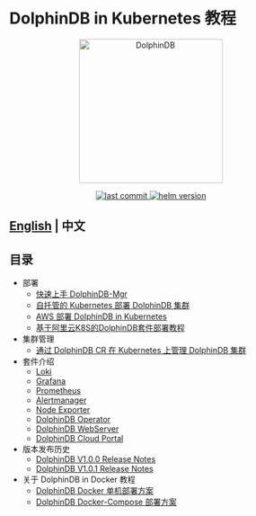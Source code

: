# DolphinDB in Kubernetes 教程

<p align='center'>
    <img src='./images/ddb.svg' alt='DolphinDB' width='256'>
</p>
<p align='center'>
    <a href='https://github.com/dolphindbit/helm-chart' target='_blank'>
        <img alt='last commit' src='https://img.shields.io/github/last-commit/dolphindbit/helm-chart/master?style=flat-square&color=brightgreen' />
    </a>
    <a href='https://github.com/dolphindbit/helm-chart' target='_blank'>
        <img alt='helm version' src='https://img.shields.io/badge/version-v1.0.3-gr?style=flat-square&color=brightgreen' />
    </a>
</p>

## [English](./README.md) | 中文

## 目录

- 部署
    - [快速上手 DolphinDB-Mgr](./deploy_k8s_quickly.md)
    - [自托管的 Kubernetes 部署 DolphinDB 集群](./k8s_deployment.md)
    - [AWS 部署 DolphinDB in Kubernetes](./k8s_deployment_in_AWS.md)
    - [基于阿里云K8S的DolphinDB套件部署教程](./k8s_deployment_in_Aliyun.md)
- 集群管理
    - [通过 DolphinDB CR 在 Kubernetes 上管理 DolphinDB 集群](./k8s_DDB_CR_clusters.md)
- 套件介绍
    - [Loki](./loki.md)
    - [Grafana](./grafana.md)
    - [Prometheus](./prometheus.md)
    - [Alertmanager](./alertmanager.md)
    - [Node Exporter](./node_exporter.md)
    - [DolphinDB Operator](./dolphindb_operator.md)
    - [DolphinDB WebServer](./dolphindb_webserver.md)
    - [DolphinDB Cloud Portal](./dolphindb_cloud_portal.md)
- 版本发布历史
    - [DolphinDB V1.0.0 Release Notes](./release/1.0/README_CN.md)
    - [DolphinDB V1.0.1 Release Notes](./release/1.0/README_CN.md)
- 关于 DolphinDB in Docker 教程
    - [DolphinDB Docker 单机部署方案](./docker_single_deployment.md)
    - [DolphinDB Docker-Compose 部署方案](./docker-compose_high_cluster.md)

